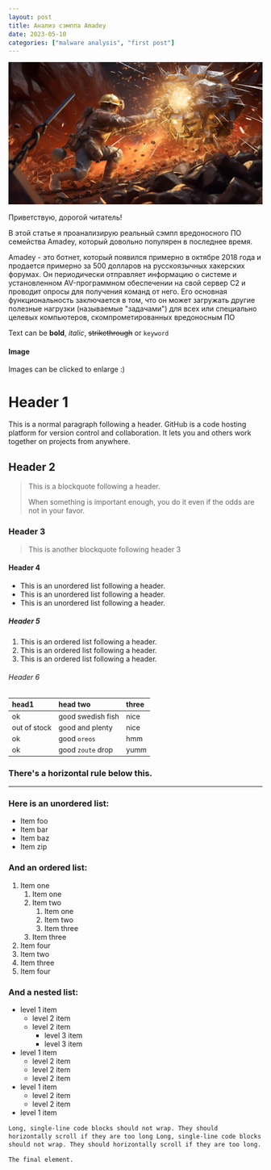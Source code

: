 ```yaml
---
layout: post
title: Анализ сэмпла Amadey
date: 2023-05-10
categories: ["malware analysis", "first post"]
---
```

![Logo](../../images/amadey/miner_versus_amadey.jpeg)

Приветствую, дорогой читатель!

В этой статье я проанализирую реальный сэмпл вредоносного ПО семейства Amadey, который довольно популярен в последнее время.

Amadey - это ботнет, который появился примерно в октябре 2018 года и продается примерно за 500 долларов на русскоязычных хакерских форумах. Он периодически отправляет информацию о системе и установленном AV-программном обеспечении на свой сервер C2 и проводит опросы для получения команд от него. Его основная функциональность заключается в том, что он может загружать другие полезные нагрузки (называемые "задачами") для всех или специально целевых компьютеров, скомпрометированных вредоносным ПО

Text can be **bold**, _italic_, ~~strikethrough~~ or `keyword`

#### Image

Images can be clicked to enlarge :)

# Header 1

This is a normal paragraph following a header. GitHub is a code hosting platform for version control and collaboration. It lets you and others work together on projects from anywhere.

## Header 2

> This is a blockquote following a header.
>
> When something is important enough, you do it even if the odds are not in your favor.

### Header 3

> This is another blockquote following header 3

#### Header 4

- This is an unordered list following a header.
- This is an unordered list following a header.
- This is an unordered list following a header.

##### Header 5

1.  This is an ordered list following a header.
2.  This is an ordered list following a header.
3.  This is an ordered list following a header.

###### Header 6

| head1        | head two          | three |
| :----------- | :---------------- | :---- |
| ok           | good swedish fish | nice  |
| out of stock | good and plenty   | nice  |
| ok           | good `oreos`      | hmm   |
| ok           | good `zoute` drop | yumm  |

### There's a horizontal rule below this.

---

### Here is an unordered list:

- Item foo
- Item bar
- Item baz
- Item zip

### And an ordered list:

1.  Item one
    1.  Item one
    1.  Item two
        1.  Item one
        1.  Item two
        1.  Item three
    1.  Item three
1.  Item four
1.  Item two
1.  Item three
1.  Item four

### And a nested list:

- level 1 item
  - level 2 item
  - level 2 item
    - level 3 item
    - level 3 item
- level 1 item
  - level 2 item
  - level 2 item
  - level 2 item
- level 1 item
  - level 2 item
  - level 2 item
- level 1 item

```
Long, single-line code blocks should not wrap. They should horizontally scroll if they are too long Long, single-line code blocks should not wrap. They should horizontally scroll if they are too long.
```

```
The final element.
```
